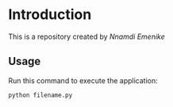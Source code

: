 # Introduction


This is a repository created by *Nnamdi Emenike*


## Usage


Run this command to execute the application:


`python filename.py`

 

```
